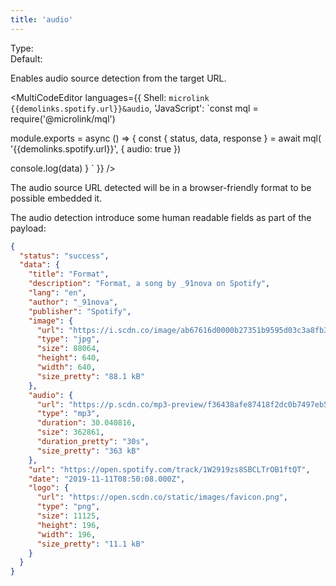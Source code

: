 ```yaml
---
title: 'audio'
--- 
```


Type: <Type children='<boolean>'/><br/>
Default: <Type children='false'/>

Enables audio source detection from the target URL.

<MultiCodeEditor languages={{
  Shell: `microlink {{demolinks.spotify.url}}&audio`,
  'JavaScript': `const mql = require('@microlink/mql')
 
module.exports = async () => {
  const { status, data, response } = await mql(
    '{{demolinks.spotify.url}}', { 
      audio: true 
  })
  
 console.log(data)
}
  `
  }} 
/>

<Figcaption children="Some websites can be different output based on User Agent." />

The audio source URL detected will be in a browser-friendly format to be possible embedded it.

The audio detection introduce some human readable fields as part of the payload:

```json
{
  "status": "success",
  "data": {
    "title": "Format",
    "description": "Format, a song by _91nova on Spotify",
    "lang": "en",
    "author": "_91nova",
    "publisher": "Spotify",
    "image": {
      "url": "https://i.scdn.co/image/ab67616d0000b27351b9595d03c3a8fb3ffe9f1a",
      "type": "jpg",
      "size": 88064,
      "height": 640,
      "width": 640,
      "size_pretty": "88.1 kB"
    },
    "audio": {
      "url": "https://p.scdn.co/mp3-preview/f36438afe87418f2dc0b7497eb5e7e5fa89e6bf8?cid=162b7dc01f3a4a2ca32ed3cec83d1e02",
      "type": "mp3",
      "duration": 30.040816,
      "size": 362861,
      "duration_pretty": "30s",
      "size_pretty": "363 kB"
    },
    "url": "https://open.spotify.com/track/1W2919zs8SBCLTrOB1ftQT",
    "date": "2019-11-11T08:50:08.000Z",
    "logo": {
      "url": "https://open.scdn.co/static/images/favicon.png",
      "type": "png",
      "size": 11125,
      "height": 196,
      "width": 196,
      "size_pretty": "11.1 kB"
    }
  }
}
```
